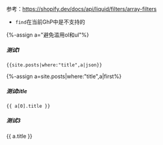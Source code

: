 参考：https://shopify.dev/docs/api/liquid/filters/array-filters

- `find`在当前GhP中是不支持的

{%-assign a="避免滥用ol和ul"%}
##### 测试1
```
{{site.posts|where:"title",a|json}}
```

{%-assign a=site.posts|where:"title",a|first%}

##### 测试title

```
{{ a[0].title }}
```

##### 测试3

{{ a.title }}
